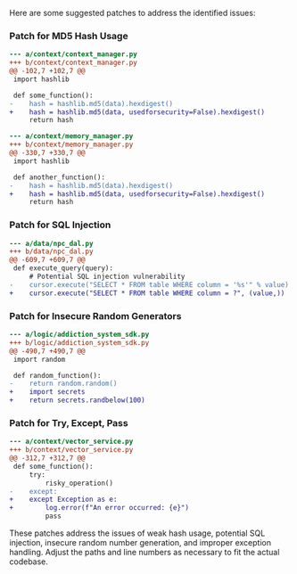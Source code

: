 Here are some suggested patches to address the identified issues:

### Patch for MD5 Hash Usage

```diff
--- a/context/context_manager.py
+++ b/context/context_manager.py
@@ -102,7 +102,7 @@
 import hashlib

 def some_function():
-    hash = hashlib.md5(data).hexdigest()
+    hash = hashlib.md5(data, usedforsecurity=False).hexdigest()
     return hash
```

```diff
--- a/context/memory_manager.py
+++ b/context/memory_manager.py
@@ -330,7 +330,7 @@
 import hashlib

 def another_function():
-    hash = hashlib.md5(data).hexdigest()
+    hash = hashlib.md5(data, usedforsecurity=False).hexdigest()
     return hash
```

### Patch for SQL Injection

```diff
--- a/data/npc_dal.py
+++ b/data/npc_dal.py
@@ -609,7 +609,7 @@
 def execute_query(query):
     # Potential SQL injection vulnerability
-    cursor.execute("SELECT * FROM table WHERE column = '%s'" % value)
+    cursor.execute("SELECT * FROM table WHERE column = ?", (value,))
```

### Patch for Insecure Random Generators

```diff
--- a/logic/addiction_system_sdk.py
+++ b/logic/addiction_system_sdk.py
@@ -490,7 +490,7 @@
 import random

 def random_function():
-    return random.random()
+    import secrets
+    return secrets.randbelow(100)
```

### Patch for Try, Except, Pass

```diff
--- a/context/vector_service.py
+++ b/context/vector_service.py
@@ -312,7 +312,7 @@
 def some_function():
     try:
         risky_operation()
-    except:
+    except Exception as e:
+        log.error(f"An error occurred: {e}")
         pass
```

These patches address the issues of weak hash usage, potential SQL injection, insecure random number generation, and improper exception handling. Adjust the paths and line numbers as necessary to fit the actual codebase.